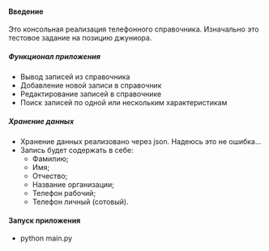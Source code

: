 #### Введение

Это консольная реализация телефонного справочника. Изначально это тестовое задание на позицию джуниора.

##### Функционал приложения

* Вывод записей из справочника
* Добавление новой записи в справочник
* Редактирование записей в справочнике
* Поиск записей по одной или нескольким характеристикам

##### Хранение данных

* Хранение данных реализовано через json. Надеюсь это не ошибка...
* Запись будет содержать в себе:
    * Фамилию;
    * Имя;
    * Отчество;
    * Название организации;
    * Телефон рабочий;
    * Телефон личный (сотовый).
   
#### Запуск приложения
* python main.py